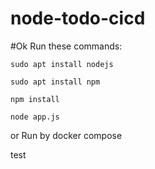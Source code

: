 # node-todo-cicd
#Ok
Run these commands:


`sudo apt install nodejs`


`sudo apt install npm`


`npm install`

`node app.js`

or Run by docker compose

test

